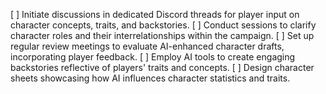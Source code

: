 [ ] Initiate discussions in dedicated Discord threads for player input on character concepts, traits, and backstories.
[ ] Conduct sessions to clarify character roles and their interrelationships within the campaign.
[ ] Set up regular review meetings to evaluate AI-enhanced character drafts, incorporating player feedback.
[ ] Employ AI tools to create engaging backstories reflective of players' traits and concepts.
[ ] Design character sheets showcasing how AI influences character statistics and traits.